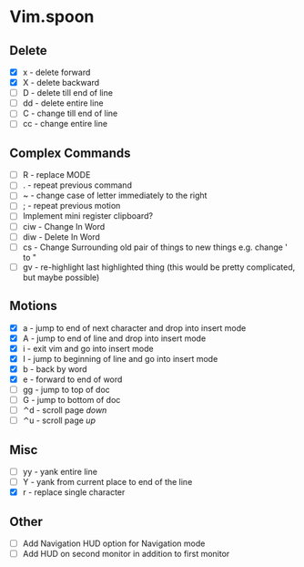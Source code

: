 # Vim.spoon

## Delete

- [x] x - delete forward
- [x] X - delete backward
- [ ] D - delete till end of line
- [ ] dd - delete entire line
- [ ] C - change till end of line
- [ ] cc - change entire line

## Complex Commands

- [ ] R - replace MODE
- [ ] . - repeat previous command
- [ ] ~ - change case of letter immediately to the right
- [ ] ; - repeat previous motion
- [ ] Implement mini register clipboard?
- [ ] ciw - Change In Word
- [ ] diw - Delete In Word
- [ ] cs<old><new> - Change Surrounding old pair of things to new things e.g. change ' to "
- [ ] gv - re-highlight last highlighted thing (this would be pretty complicated, but maybe possible)

## Motions

- [x] a - jump to end of next character and drop into insert mode
- [x] A - jump to end of line and drop into insert mode
- [x] i - exit vim and go into insert mode
- [x] I - jump to beginning of line and go into insert mode
- [x] b - back by word
- [x] e - forward to end of word
- [ ] gg - jump to top of doc
- [ ] G - jump to bottom of doc
- [ ] ⌃d - scroll page _down_
- [ ] ⌃u - scroll page _up_

## Misc

- [ ] yy - yank entire line
- [ ] Y - yank from current place to end of the line
- [x] r - replace single character

## Other

- [ ] Add Navigation HUD option for Navigation mode
- [ ] Add HUD on second monitor in addition to first monitor
